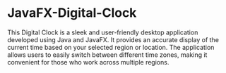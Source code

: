 # JavaFX-Digital-Clock
This Digital Clock is a sleek and user-friendly desktop application developed using Java and JavaFX. It provides an accurate display of the current time based on your selected region or location. The application allows users to easily switch between different time zones, making it convenient for those who work across multiple regions. 
